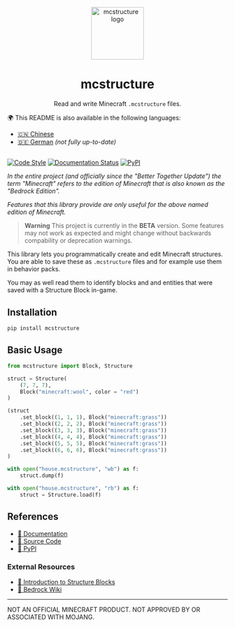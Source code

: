 <p align="center">
  <img
    src="https://raw.githubusercontent.com/phoenixr-codes/mcstructure/main/logo.png"
    width="120px"
    align="center" alt="mcstructure logo"
  />
  <h1 align="center">mcstructure</h1>
  <p align="center">
    Read and write Minecraft <code>.mcstructure</code> files.
  </p>
</p>

🌍 This README is also available in the following
languages:

* [🇨🇳 Chinese](./README_CN.md)
* [🇩🇪 German](./README_DE.md) *(not fully up-to-date)*


<!-- Not really accessible ♿️ but we get a prettier line
than the default "<hr/>" or "---" --> 
<h2></h2>

[![Code Style](https://img.shields.io/badge/code%20style-black-000000.svg?style=for-the-badge)](https://github.com/psf/black)
[![Documentation Status](https://readthedocs.org/projects/mcstructure/badge/?style=for-the-badge&version=latest)](https://mcstructure.readthedocs.io/en/latest/?badge=latest)
[![PyPI](https://img.shields.io/pypi/v/mcstructure?style=for-the-badge)](https://pypi.org/project/mcstructure)

_In the entire project (and officially since 
the "Better Together Update") the term
"Minecraft" refers to the edition of Minecraft
that is also known as the "Bedrock Edition"._

_Features that this library provide are only
useful for the above named edition of Minecraft._

> **Warning**
> This project is currently in the **BETA** version. Some
> features may not work as expected and might change without backwards compability or deprecation warnings.

<!-- start elevator-pitch -->

This library lets you programmatically create
and edit Minecraft structures. You are able to
save these as ``.mcstructure`` files and for
example use them in behavior packs.

You may as well read them to identify blocks and
and entities that were saved with a Structure
Block in-game.

<!-- end elevator-pitch -->

Installation
------------

```console
pip install mcstructure
```


Basic Usage
-----------

```python
from mcstructure import Block, Structure

struct = Structure(
    (7, 7, 7),
    Block("minecraft:wool", color = "red")
)

(struct
    .set_block((1, 1, 1), Block("minecraft:grass"))
    .set_block((2, 2, 2), Block("minecraft:grass"))
    .set_block((3, 3, 3), Block("minecraft:grass"))
    .set_block((4, 4, 4), Block("minecraft:grass"))
    .set_block((5, 5, 5), Block("minecraft:grass"))
    .set_block((6, 6, 6), Block("minecraft:grass"))
)

with open("house.mcstructure", "wb") as f:
    struct.dump(f)
```

```python
with open("house.mcstructure", "rb") as f:
    struct = Structure.load(f)
```


References
----------

* [📖 Documentation](https://mcstructure.readthedocs.io/en/latest/)
* [📁 Source Code](https://github.com/phoenixr-codes/mcstructure)
* [🐍 PyPI](https://pypi.org/project/mcstructure/)

### External Resources

* [👋 Introduction to Structure Blocks](https://learn.microsoft.com/en-us/minecraft/creator/documents/introductiontostructureblocks)
* [📖 Bedrock Wiki](https://wiki.bedrock.dev/nbt/mcstructure.html#file-format)


--------------------------------------------

NOT AN OFFICIAL MINECRAFT PRODUCT.
NOT APPROVED BY OR ASSOCIATED WITH MOJANG.
